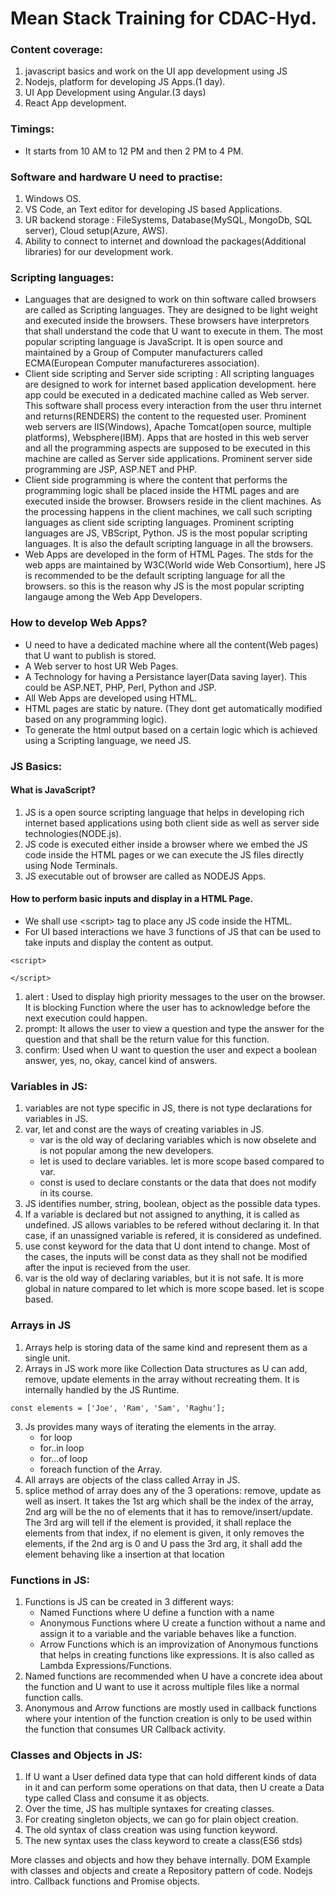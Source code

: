 # Mean Stack Training for CDAC-Hyd.
### Content coverage:
1. javascript basics and work on the UI app development using JS
2. Nodejs, platform for developing JS Apps.(1 day). 
3. UI App Development using Angular.(3 days)
4. React App development. 
### Timings:
- It starts from 10 AM to 12 PM and then 2 PM to 4 PM. 

### Software and hardware U need to practise:
1. Windows OS. 
2. VS Code, an Text editor for developing JS based Applications.
3. UR backend storage : FileSystems, Database(MySQL, MongoDb, SQL server), Cloud setup(Azure, AWS). 
4. Ability to connect to internet and download the packages(Additional libraries) for our development work. 

### Scripting languages: 
- Languages that are designed to work on thin software called browsers are called as Scripting languages. They are designed to be light weight and executed inside the browsers. These browsers have interpretors that shall understand the code that U want to execute in them. The most popular scripting language is JavaScript. It is open source and maintained by a Group of Computer manufacturers called ECMA(European Computer manufactureres association).
- Client side scripting and Server side scripting : All scripting languages are designed to work for internet based application development. here app could be executed in a dedicated machine called as Web server. This software shall process every interaction from the user thru internet and returns(RENDERS) the content to the requested user. Prominent web servers are IIS(Windows), Apache Tomcat(open source, multiple platforms), Websphere(IBM). Apps that are hosted in this web server and all the programming aspects are supposed to be executed in this machine are called as Server side applications. Prominent server side programming are JSP, ASP.NET and PHP. 
- Client side programming is where the content that performs the programming logic shall be placed inside the HTML pages and are executed inside the browser. Browsers reside in the client machines. As the processing happens in the client machines, we call such scripting languages as client side scripting languages. Prominent scripting languages are JS, VBScript, Python. JS is the most popular scripting languages. It is also the default scripting language in all the browsers. 
- Web Apps are developed in the form of HTML Pages. The stds for the web apps are maintained by W3C(World wide Web Consortium), here JS is recommended to be the default scripting language for all the browsers. so this is the reason why JS is the most popular scripting langauge among the Web App Developers.

### How to develop Web Apps?
- U need to have a dedicated machine where all the content(Web pages) that U want to publish is stored. 
- A Web server to host UR Web Pages. 
- A Technology for having a Persistance layer(Data saving layer). This could be ASP.NET, PHP, Perl, Python and JSP.
- All Web Apps are developed using HTML.  
- HTML pages are static by nature. (They dont get automatically modified based on any programming logic).
- To generate the html output based on a certain logic which is achieved using a Scripting language, we need JS.

### JS Basics:
#### What is JavaScript?
1. JS is a open source scripting language that helps in developing rich internet based applications using both client side as well as server side technologies(NODE.js).
2. JS code is executed either inside a browser where we embed the JS code inside the HTML pages or we can execute the JS files directly using Node Terminals.
3. JS executable out of browser are called as NODEJS Apps.

#### How to perform basic inputs and display in a HTML Page.
- We shall use &lt;script&gt; tag to place any JS code inside the HTML. 
- For UI based interactions we have 3 functions of JS that can be used to take inputs and display the content as output. 
```
<script>

</script>
``` 
1. alert : Used to display high priority messages to the user on the browser. It is blocking Function where the user has to acknowledge before the next execution could happen. 
2. prompt: It allows the user to view a question and type the answer for the question and that shall be the return value for this function. 
3. confirm: Used when U want to question the user and expect a boolean answer, yes, no, okay, cancel kind of answers.

### Variables in JS:
1. variables are not type specific in JS, there is not type declarations for variables in JS.
2. var, let and const are the ways of creating variables in JS.
    - var is the old way of declaring variables which is now obselete and is not popular among the new developers. 
    - let is used to declare variables. let is more scope based compared to var.  
    - const is used to declare constants or the data that does not modify in its course.
3. JS identifies number, string, boolean, object as the possible data types.
4. If a variable is declared but not assigned to anything, it is called as undefined. JS allows variables to be refered without declaring it. In that case, if an unassigned variable is refered, it is considered as undefined.  
5. use const keyword for the data that U dont intend to change. Most of the cases, the inputs will be const data as they shall not be modified after the input is recieved from the user.
6. var is the old way of declaring variables, but it is not safe. It is more global in nature compared to let which is more scope based. let is scope based. 

### Arrays in JS
1. Arrays help is storing data of the same kind and represent them as a single unit. 
2. Arrays in JS work more like Collection Data structures as U can add, remove, update elements in the array without recreating them. It is internally handled by the JS Runtime. 
```
const elements = ['Joe', 'Ram', 'Sam', 'Raghu'];
```
3. Js provides many ways of iterating the elements in the array.
    - for loop
    - for..in loop
    - for...of loop
    - foreach function of the Array. 
4. All arrays are objects of the class called Array in JS. 
5. splice method of array does any of the 3 operations: remove, update as well as insert. It takes the 1st arg which shall be the index of the array, 2nd arg will be the no of elements that it has to remove/insert/update. The 3rd arg will tell if the element is provided, it shall replace the elements from that index, if no element is given, it only removes the elements, if the 2nd arg is 0 and U pass the 3rd arg, it shall add the element behaving like a insertion at that location

### Functions in JS:
1. Functions is JS can be created in 3 different ways:
    - Named Functions where U define a function with a name
    - Anonymous Functions where U create a function without a name and assign it to a variable and the variable behaves like a function.
    - Arrow Functions which is an improvization of Anonymous functions that helps in creating functions like expressions. It is also called as Lambda Expressions/Functions.  
2. Named functions are recommended when U have a concrete idea about the function and U want to use it across multiple files like a normal function calls. 
3. Anonymous and Arrow functions are mostly used in callback functions where your intention of the function creation is only to be used within the function that consumes UR Callback activity. 

### Classes and Objects in JS:
1. If U want a User defined data type that can hold different kinds of data in it and can perform some operations on that data, then U create a Data type called Class and consume it as objects. 
2. Over the time, JS has multiple syntaxes for creating classes. 
3. For creating singleton objects, we can go for plain object creation. 
4. The old syntax of class creation was using function keyword.     
5. The new syntax uses the class keyword to create a class(ES6 stds)

More classes and objects and how they behave internally. 
DOM Example with classes and objects and create a Repository pattern of code.
Nodejs intro. 
Callback functions and Promise objects.  
